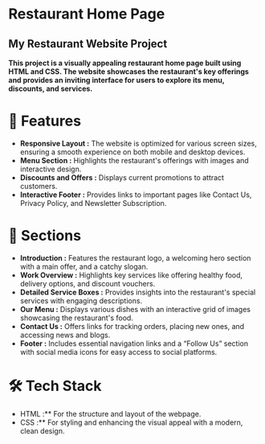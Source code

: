 # **Restaurant Home Page**

## **My Restaurant Website Project**

**This project is a visually appealing restaurant home page built using HTML and CSS. The website showcases the restaurant's key offerings and provides an inviting interface for users to explore its menu, discounts, and services.**

# 📝 Features
- **Responsive Layout :** The website is optimized for various screen sizes, ensuring a smooth experience on both mobile and desktop devices.
- **Menu Section :** Highlights the restaurant's offerings with images and interactive design.
- **Discounts and Offers :** Displays current promotions to attract customers.
- **Interactive Footer :** Provides links to important pages like Contact Us, Privacy Policy, and Newsletter Subscription.

# 🎯 Sections
- **Introduction :** Features the restaurant logo, a welcoming hero section with a main offer, and a catchy slogan.
- **Work Overview :** Highlights key services like offering healthy food, delivery options, and discount vouchers.
- **Detailed Service Boxes :** Provides insights into the restaurant's special services with engaging descriptions.
- **Our Menu :** Displays various dishes with an interactive grid of images showcasing the restaurant's food.
- **Contact Us :** Offers links for tracking orders, placing new ones, and accessing news and blogs.
- **Footer :** Includes essential navigation links and a “Follow Us” section with social media icons for easy access to social platforms.

# 🛠️ Tech Stack
- HTML :** For the structure and layout of the webpage.
- CSS :** For styling and enhancing the visual appeal with a modern, clean design.